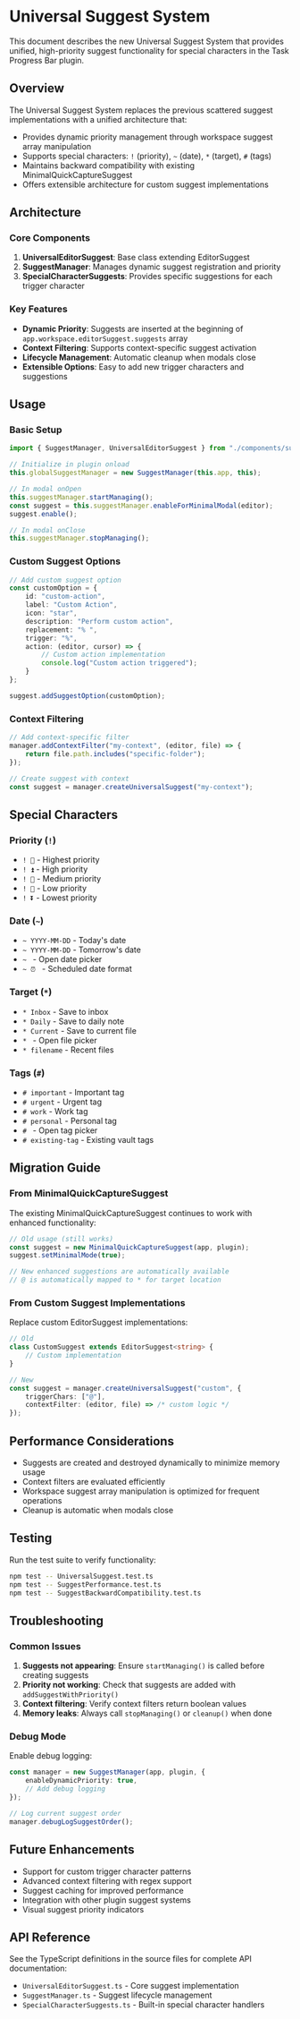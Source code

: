 # Universal Suggest System

This document describes the new Universal Suggest System that provides unified, high-priority suggest functionality for special characters in the Task Progress Bar plugin.

## Overview

The Universal Suggest System replaces the previous scattered suggest implementations with a unified architecture that:

- Provides dynamic priority management through workspace suggest array manipulation
- Supports special characters: `!` (priority), `~` (date), `*` (target), `#` (tags)
- Maintains backward compatibility with existing MinimalQuickCaptureSuggest
- Offers extensible architecture for custom suggest implementations

## Architecture

### Core Components

1. **UniversalEditorSuggest**: Base class extending EditorSuggest<T>
2. **SuggestManager**: Manages dynamic suggest registration and priority
3. **SpecialCharacterSuggests**: Provides specific suggestions for each trigger character

### Key Features

- **Dynamic Priority**: Suggests are inserted at the beginning of `app.workspace.editorSuggest.suggests` array
- **Context Filtering**: Supports context-specific suggest activation
- **Lifecycle Management**: Automatic cleanup when modals close
- **Extensible Options**: Easy to add new trigger characters and suggestions

## Usage

### Basic Setup

```typescript
import { SuggestManager, UniversalEditorSuggest } from "./components/suggest";

// Initialize in plugin onload
this.globalSuggestManager = new SuggestManager(this.app, this);

// In modal onOpen
this.suggestManager.startManaging();
const suggest = this.suggestManager.enableForMinimalModal(editor);
suggest.enable();

// In modal onClose
this.suggestManager.stopManaging();
```

### Custom Suggest Options

```typescript
// Add custom suggest option
const customOption = {
    id: "custom-action",
    label: "Custom Action",
    icon: "star",
    description: "Perform custom action",
    replacement: "% ",
    trigger: "%",
    action: (editor, cursor) => {
        // Custom action implementation
        console.log("Custom action triggered");
    }
};

suggest.addSuggestOption(customOption);
```

### Context Filtering

```typescript
// Add context-specific filter
manager.addContextFilter("my-context", (editor, file) => {
    return file.path.includes("specific-folder");
});

// Create suggest with context
const suggest = manager.createUniversalSuggest("my-context");
```

## Special Characters

### Priority (`!`)
- `! 🔺` - Highest priority
- `! ⏫` - High priority  
- `! 🔼` - Medium priority
- `! 🔽` - Low priority
- `! ⏬` - Lowest priority

### Date (`~`)
- `~ YYYY-MM-DD` - Today's date
- `~ YYYY-MM-DD` - Tomorrow's date
- `~ ` - Open date picker
- `~ ⏰ ` - Scheduled date format

### Target (`*`)
- `* Inbox` - Save to inbox
- `* Daily` - Save to daily note
- `* Current` - Save to current file
- `* ` - Open file picker
- `* filename` - Recent files

### Tags (`#`)
- `# important` - Important tag
- `# urgent` - Urgent tag
- `# work` - Work tag
- `# personal` - Personal tag
- `# ` - Open tag picker
- `# existing-tag` - Existing vault tags

## Migration Guide

### From MinimalQuickCaptureSuggest

The existing MinimalQuickCaptureSuggest continues to work with enhanced functionality:

```typescript
// Old usage (still works)
const suggest = new MinimalQuickCaptureSuggest(app, plugin);
suggest.setMinimalMode(true);

// New enhanced suggestions are automatically available
// @ is automatically mapped to * for target location
```

### From Custom Suggest Implementations

Replace custom EditorSuggest implementations:

```typescript
// Old
class CustomSuggest extends EditorSuggest<string> {
    // Custom implementation
}

// New
const suggest = manager.createUniversalSuggest("custom", {
    triggerChars: ["@"],
    contextFilter: (editor, file) => /* custom logic */
});
```

## Performance Considerations

- Suggests are created and destroyed dynamically to minimize memory usage
- Context filters are evaluated efficiently
- Workspace suggest array manipulation is optimized for frequent operations
- Cleanup is automatic when modals close

## Testing

Run the test suite to verify functionality:

```bash
npm test -- UniversalSuggest.test.ts
npm test -- SuggestPerformance.test.ts  
npm test -- SuggestBackwardCompatibility.test.ts
```

## Troubleshooting

### Common Issues

1. **Suggests not appearing**: Ensure `startManaging()` is called before creating suggests
2. **Priority not working**: Check that suggests are added with `addSuggestWithPriority()`
3. **Context filtering**: Verify context filters return boolean values
4. **Memory leaks**: Always call `stopManaging()` or `cleanup()` when done

### Debug Mode

Enable debug logging:

```typescript
const manager = new SuggestManager(app, plugin, {
    enableDynamicPriority: true,
    // Add debug logging
});

// Log current suggest order
manager.debugLogSuggestOrder();
```

## Future Enhancements

- Support for custom trigger character patterns
- Advanced context filtering with regex support
- Suggest caching for improved performance
- Integration with other plugin suggest systems
- Visual suggest priority indicators

## API Reference

See the TypeScript definitions in the source files for complete API documentation:

- `UniversalEditorSuggest.ts` - Core suggest implementation
- `SuggestManager.ts` - Suggest lifecycle management  
- `SpecialCharacterSuggests.ts` - Built-in special character handlers
